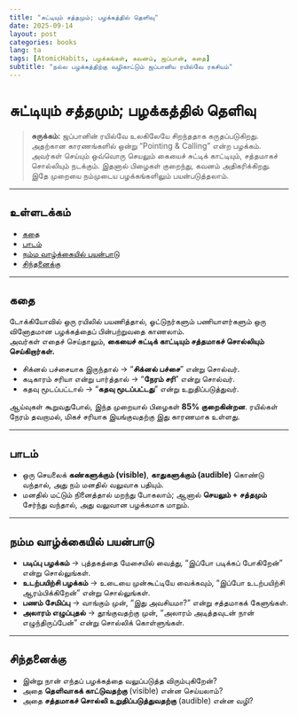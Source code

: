 ```yaml
---
title: "சுட்டியும் சத்தமும்; பழக்கத்தில் தெளிவு"
date: 2025-09-14
layout: post
categories: books
lang: ta
tags: [AtomicHabits, பழக்கங்கள், கவனம், ஜப்பான், கதை]
subtitle: "நல்ல பழக்கத்திற்கு வழிகாட்டும் ஜப்பானிய ரயில்வே ரகசியம்"
---
```


# சுட்டியும் சத்தமும்; பழக்கத்தில் தெளிவு

> **சுருக்கம்:** ஜப்பானின் ரயில்வே உலகிலேயே சிறந்ததாக கருதப்படுகிறது. அதற்கான காரணங்களில் ஒன்று “Pointing & Calling” என்ற பழக்கம். அவர்கள் செய்யும் ஒவ்வொரு செயலும் கையைச் சுட்டிக் காட்டியும், சத்தமாகச் சொல்லியும் நடக்கும். இதனால் பிழைகள் குறைந்து, கவனம் அதிகரிக்கிறது. இதே முறையை நம்முடைய பழக்கங்களிலும் பயன்படுத்தலாம்.

---

## உள்ளடக்கம்
- [கதை](#கதை)
- [பாடம்](#பாடம்)
- [நம்ம வாழ்க்கையில் பயன்பாடு](#நம்ம-வாழ்க்கையில்-பயன்பாடு)
- [சிந்தனைக்கு](#சிந்தனைக்கு)

---

## கதை

டோக்கியோவில் ஒரு ரயிலில் பயணித்தால், ஓட்டுநர்களும் பணியாளர்களும் ஒரு வினோதமான பழக்கத்தைப் பின்பற்றுவதை காணலாம்.  
அவர்கள் எதைச் செய்தாலும், **கையைச் சுட்டிக் காட்டியும் சத்தமாகச் சொல்லியும் செய்கிறார்கள்.**

- சிக்னல் பச்சையாக இருந்தால் → “**சிக்னல் பச்சை**” என்று சொல்வர்.  
- கடிகாரம் சரியா என்று பார்த்தால் → “**நேரம் சரி**” என்று சொல்வர்.  
- கதவு மூடப்பட்டால் → “**கதவு மூடப்பட்டது**” என்று உறுதிப்படுத்துவர்.  

ஆய்வுகள் கூறுவதுபோல், இந்த முறையால் பிழைகள் **85% குறைகின்றன**. ரயில்கள் நேரம் தவறாமல், மிகச் சரியாக இயங்குவதற்கு இது காரணமாக உள்ளது.

---

## பாடம்

- ஒரு செயலைக் **கண்களுக்கும் (visible)**, **காதுகளுக்கும் (audible)** கொண்டு வந்தால், அது நம் மனதில் வலுவாக பதியும்.  
- மனதில் மட்டும் நினைத்தால் மறந்து போகலாம்; ஆனால் **செயலும் + சத்தமும்** சேர்ந்து வந்தால், அது வலுவான பழக்கமாக மாறும்.  

---

## நம்ம வாழ்க்கையில் பயன்பாடு

- **படிப்பு பழக்கம்** → புத்தகத்தை மேசையில் வைத்து, “இப்போ படிக்கப் போகிறேன்” என்று சொல்லுங்கள்.  
- **உடற்பயிற்சி பழக்கம்** → உடையை முன்கூட்டியே வைக்கவும், “இப்போ உடற்பயிற்சி ஆரம்பிக்கிறேன்” என்று சொல்லுங்கள்.  
- **பணம் சேமிப்பு** → வாங்கும் முன், “இது அவசியமா?” என்று சத்தமாகக் கேளுங்கள்.  
- **அலாரம் எழுப்புதல்** → தூங்குவதற்கு முன், “அலாரம் அடித்தவுடன் நான் எழுந்திருப்பேன்” என்று சொல்லிக் கொள்ளுங்கள்.  

---

## சிந்தனைக்கு

- இன்று நான் எந்தப் பழக்கத்தை வலுப்படுத்த விரும்புகிறேன்?  
- அதை **தெளிவாகக் காட்டுவதற்கு** (visible) என்ன செய்யலாம்?  
- அதை **சத்தமாகச் சொல்லி உறுதிப்படுத்துவதற்கு** (audible) என்ன வழி?  
